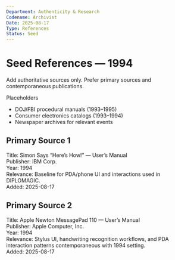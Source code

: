 ```yaml
---
Department: Authenticity & Research
Codename: Archivist
Date: 2025-08-17
Type: References
Status: Seed
---
```


# Seed References — 1994
Add authoritative sources only. Prefer primary sources and contemporaneous publications.

Placeholders
- DOJ/FBI procedural manuals (1993–1995)
- Consumer electronics catalogs (1993–1994)
- Newspaper archives for relevant events

## Primary Source 1
Title: Simon Says “Here’s How!” — User’s Manual  
Publisher: IBM Corp.  
Year: 1994  
Relevance: Baseline for PDA/phone UI and interactions used in DIPLOMAGIC.  
Added: 2025-08-17

## Primary Source 2
Title: Apple Newton MessagePad 110 — User’s Manual  
Publisher: Apple Computer, Inc.  
Year: 1994  
Relevance: Stylus UI, handwriting recognition workflows, and PDA interaction patterns contemporaneous with 1994 setting.  
Added: 2025-08-17
